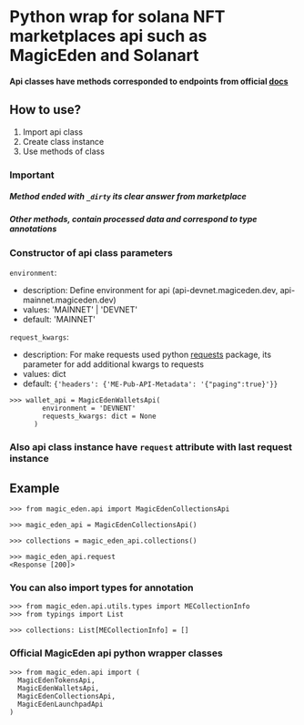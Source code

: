 # Python wrap for solana NFT marketplaces api such as MagicEden and Solanart

#### Api classes have methods corresponded to endpoints from official [docs](https://api.magiceden.dev/)


## How to use?

1. Import api class
2. Create class instance
3. Use methods of class

### Important

##### Method ended with ```_dirty``` its clear answer from marketplace

##### Other methods, contain processed data and correspond to type annotations

### Constructor of api class parameters

```environment```:

- description: Define environment for api (api-devnet.magiceden.dev, api-mainnet.magiceden.dev)
- values: 'MAINNET' | 'DEVNET'
- default: 'MAINNET'

```request_kwargs```:

- description: For make requests used python [requests](https://pypi.org/project/requests/) package,
  its parameter for add additional kwargs to requests
- values: dict
- default: ```{'headers': {'ME-Pub-API-Metadata': '{"paging":true}'}}```

```
>>> wallet_api = MagicEdenWalletsApi(
        environment = 'DEVNENT'
        requests_kwargs: dict = None
      )
```

### Also api class instance have ```request``` attribute with last request instance


## Example

```
>>> from magic_eden.api import MagicEdenCollectionsApi

>>> magic_eden_api = MagicEdenCollectionsApi()

>>> collections = magic_eden_api.collections()

>>> magic_eden_api.request   
<Response [200]>

```

### You can also import types for annotation

```
>>> from magic_eden.api.utils.types import MECollectionInfo
>>> from typings import List

>>> collections: List[MECollectionInfo] = []
```

### Official MagicEden api python wrapper classes

```
>>> from magic_eden.api import (
  MagicEdenTokensApi, 
  MagicEdenWalletsApi, 
  MagicEdenCollectionsApi, 
  MagicEdenLaunchpadApi
)  
```



